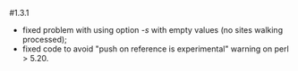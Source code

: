 #1.3.1
- fixed problem with using option _-s_ with empty values (no sites walking processed);
- fixed code to avoid "push on reference is experimental" warning on perl > 5.20.

